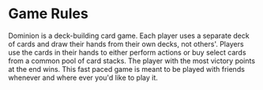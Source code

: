 # Game Rules

Dominion is a deck-building card game. Each player uses a separate deck of cards and
draw their hands from their own decks, not others'. Players use the cards in their
hands to either perform actions or buy select cards from a common pool of card stacks.
The player with the most victory points at the end wins. This fast paced game is meant to be played 
with friends whenever and where ever you'd like to play it.  
